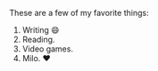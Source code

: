 These are a few of my favorite things:
1. Writing :smile:
2. Reading.
3. Video games.
4. Milo. :heart:
